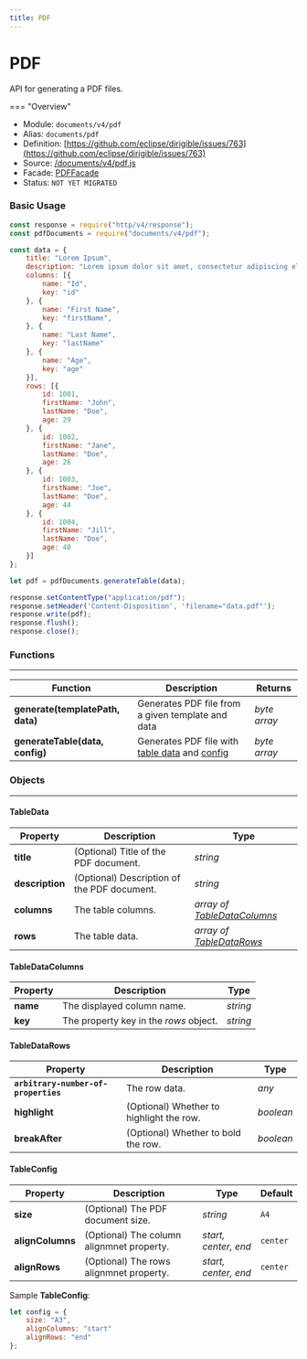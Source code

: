 ```yaml
---
title: PDF
---
```


PDF
===

API for generating a PDF files.

=== "Overview"
- Module: `documents/v4/pdf`
- Alias: `documents/pdf`
- Definition: [https://github.com/eclipse/dirigible/issues/763](https://github.com/eclipse/dirigible/issues/763)
- Source: [/documents/v4/pdf.js](https://github.com/dirigiblelabs/api-documents/blob/master/documents/v4/pdf.js)
- Facade: [PDFFacade](https://github.com/eclipse/dirigible/blob/master/api/api-facade/api-documents/src/main/java/org/eclipse/dirigible/api/v3/documents/PDFFacade.java)
- Status: `NOT YET MIGRATED`


### Basic Usage

```javascript
const response = require("http/v4/response");
const pdfDocuments = require("documents/v4/pdf");

const data = {
    title: "Lorem Ipsum",
    description: "Lorem ipsum dolor sit amet, consectetur adipiscing elit. Vivamus lacinia fermentum magna, sit amet accumsan felis auctor ac.",
    columns: [{
        name: "Id",
        key: "id"
    }, {
        name: "First Name",
        key: "firstName",
    }, {
        name: "Last Name",
        key: "lastName"
    }, {
        name: "Age",
        key: "age"
    }],
    rows: [{
        id: 1001,
        firstName: "John",
        lastName: "Doe",
        age: 29
    }, {
        id: 1002,
        firstName: "Jane",
        lastName: "Doe",
        age: 26
    }, {
        id: 1003,
        firstName: "Joe",
        lastName: "Doe",
        age: 44
    }, {
        id: 1004,
        firstName: "Jill",
        lastName: "Doe",
        age: 40
    }]
};

let pdf = pdfDocuments.generateTable(data);

response.setContentType("application/pdf");
response.setHeader('Content-Disposition', 'filename="data.pdf"');
response.write(pdf);
response.flush();
response.close();
```

### Functions

---

Function     | Description | Returns
------------ | ----------- | --------
**generate(templatePath, data)**   | Generates PDF file from a given template and data | *byte array*
**generateTable(data, config)**   | Generates PDF file with [table data](#tabledata) and [config](#tableconfig) | *byte array*


### Objects

---


#### TableData

Property     | Description | Type
------------ | ----------- | --------
**title**   | (Optional) Title of the PDF document.  | *string*
**description**   | (Optional) Description of the PDF document.  | *string*
**columns**   | The table columns.  | *array of [TableDataColumns](#tabledatacolumns)*
**rows** | The table data. | *array of [TableDataRows](#tabledatacolumns)*

#### TableDataColumns

Property     | Description | Type
------------ | ----------- | --------
**name**   | The displayed column name.  | *string*
**key**   | The property key in the *rows* object.  | *string*

#### TableDataRows

Property     | Description | Type
------------ | ----------- | --------
**`arbitrary-number-of-properties`**   | The row data.  | *any*
**highlight**   | (Optional) Whether to highlight the row.  | *boolean*
**breakAfter**   | (Optional) Whether to bold the row.  | *boolean*

#### TableConfig

Property     | Description | Type     | Default
------------ | ----------- | -------- | --------
**size**   | (Optional) The PDF document size.  | *string* | `A4`
**alignColumns**   | (Optional) The column alignmnet property.  | *start, center, end* | `center`
**alignRows**   | (Optional) The rows alignmnet property.  | *start, center, end* | `center`

Sample **TableConfig**:

```javascript
let config = {
    size: "A3",
    alignColumns: "start"
    alignRows: "end"
};
```
